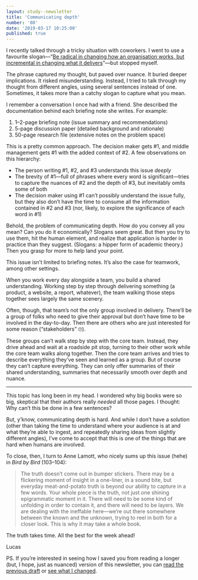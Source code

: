 ```yaml
---
layout: study--newsletter
title: 'Communicating depth'
number: '80'
date: '2019-03-17 10:25:00'
published: true
---
```


I recently talked through a tricky situation with coworkers. I went to use a favourite slogan—“[Be radical in changing how an organisation works, but incremental in changing what it delivers](https://public.digital/2018/09/28/radical-org-change-incremental-delivery-change/)”—but stopped myself.

The phrase captured my thought, but paved over nuance. It buried deeper implications. It risked misunderstanding. Instead, I tried to talk through my thought from different angles, using several sentences instead of one. Sometimes, it takes more than a catchy slogan to capture what you mean.

I remember a conversation I once had with a friend. She described the documentation behind each briefing note she writes. For example:

1. 1–2-page briefing note (issue summary and recommendations)
2. 5-page discussion paper (detailed background and rationale)
3. 50-page research file (extensive notes on the problem space)

This is a pretty common approach. The decision maker gets #1, and middle management gets #1 with the added context of #2. A few observations on this hierarchy:

- The person writing #1, #2, and #3 understands this issue _deeply_
- The brevity of #1—full of phrases where every word is significant—tries to capture the nuances of #2 and the depth of #3, but inevitably omits some of both
- The decision maker using #1 can’t possibly understand the issue fully, but they also don’t have the time to consume all the information contained in #2 and #3 (nor, likely, to explore the significance of each word in #1)

Behold, the problem of communicating depth. How do you convey all you mean? Can you do it economically? Slogans seem great. But then you try to use them, hit the human element, and realize that application is harder in practice than they suggest. (Slogans: a hipper form of academic theory.) Then you grasp for more to help land your point.

This issue isn’t limited to briefing notes. It’s also the case for teamwork, among other settings.

When you work every day alongside a team, you build a shared understanding. Working step by step through delivering something (a product, a website, a report, whatever), the team walking those steps together sees largely the same scenery.

Often, though, that team’s not the only group involved in delivery. There’ll be a group of folks who need to give their approval but don’t have time to be involved in the day-to-day. Then there are others who are just interested for some reason (“stakeholders” 🙄).

These groups can’t walk step by step with the core team. Instead, they drive ahead and wait at a roadside pit stop, turning to their other work while the core team walks along together. Then the core team arrives and tries to describe everything they’ve seen and learned as a group. But of course they can’t capture everything. They can only offer summaries of their shared understanding, summaries that necessarily smooth over depth and nuance.

---

This topic has long been in my head. I wondered why big books were so big, skeptical that their authors really _needed_ all those pages. I thought: Why can’t this be done in a few sentences?

But, y’know, communicating depth is hard. And while I don’t have a solution (other than taking the time to understand where your audience is at and what they’re able to ingest, and repeatedly sharing ideas from slightly different angles), I’ve come to accept that this is one of the things that are hard when humans are involved.

To close, then, I turn to Anne Lamott, who nicely sums up this issue (hehe) in _Bird by Bird_ (103–104):

> The truth doesn’t come out in bumper stickers. There may be a flickering moment of insight in a one-liner, in a sound bite, but everyday meat-and-potato truth is beyond our ability to capture in a few words. Your whole piece is the truth, not just one shining epigrammatic moment in it. There will need to be some kind of unfolding in order to contain it, and there will need to be layers. We are dealing with the ineffable here—we’re out there somewhere between the known and the unknown, trying to reel in both for a closer look. This is why it may take a whole book.

The truth takes time. All the best for the week ahead!

Lucas

PS. If you’re interested in seeing how I saved you from reading a longer (but, I hope, just as nuanced) version of this newsletter, you can [read the previous draft](https://github.com/lchski/lucascherkewski.com/blob/3e20be80cb8c119d01c55f12cec015af64693b7c/_newsletters/2019-03-17-80-communicating-depth.md) or [see what I changed](https://github.com/lchski/lucascherkewski.com/commit/a7ee923d894fc90eca273cd6df245232890def5d).
